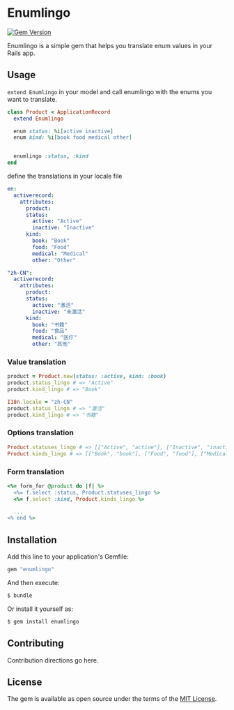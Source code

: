 # Enumlingo

[![Gem Version](https://badge.fury.io/rb/enumlingo.svg)](https://badge.fury.io/rb/enumlingo)

Enumlingo is a simple gem that helps you translate enum values in your Rails app.

## Usage

`extend Enumlingo` in your model and call enumlingo with the enums you want to translate.

```ruby
class Product < ApplicationRecord
  extend Enumlingo

  enum status: %i[active inactive]
  enum kind: %i[book food medical other]


  enumlingo :status, :kind
end
```

define the translations in your locale file

```yaml
en:
  activerecord:
    attributes:
      product:
      status:
        active: "Active"
        inactive: "Inactive"
      kind:
        book: "Book"
        food: "Food"
        medical: "Medical"
        other: "Other"

"zh-CN":
  activerecord:
    attributes:
      product:
      status:
        active: "激活"
        inactive: "未激活"
      kind:
        book: "书籍"
        food: "食品"
        medical: "医疗"
        other: "其他"
```

### Value translation

```ruby
product = Product.new(status: :active, kind: :book)
product.status_lingo # => "Active"
product.kind_lingo # => "Book"

I18n.locale = "zh-CN"
product.status_lingo # => "激活"
product.kind_lingo # => "书籍"
```

### Options translation

```ruby
Product.statuses_lingo # => [["Active", "active"], ["Inactive", "inactive"]]
Product.kinds_lingo # => [["Book", "book"], ["Food", "food"], ["Medical", "medical"], ["Other", "other"]]
```

### Form translation

```ruby
<%= form_for @product do |f| %>
  <%= f.select :status, Product.statuses_lingo %>
  <%= f.select :kind, Product.kinds_lingo %>

  ...
<% end %>
```

## Installation
Add this line to your application's Gemfile:

```ruby
gem "enumlingo"
```

And then execute:
```bash
$ bundle
```

Or install it yourself as:
```bash
$ gem install enumlingo
```

## Contributing
Contribution directions go here.

## License
The gem is available as open source under the terms of the [MIT License](https://opensource.org/licenses/MIT).
